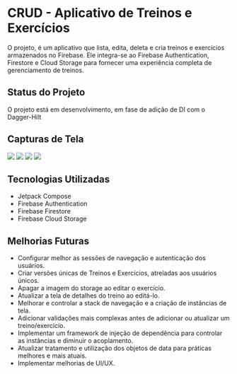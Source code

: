 # CRUD - Aplicativo de Treinos e Exercícios

O projeto, é um aplicativo que lista, edita, deleta e cria treinos e exercícios armazenados no Firebase. Ele integra-se ao Firebase Authentication, Firestore e Cloud Storage para fornecer uma experiência completa de gerenciamento de treinos.

## Status do Projeto

O projeto está em desenvolvimento, em fase de adição de DI com o Dagger-Hilt

## Capturas de Tela

![](file:///home/vini/Downloads/Screenshot_2023-12-28-20-22-05-804_com.br.lealapps.jpg)
![](file:///home/vini/Downloads/Screenshot_2023-12-28-20-24-32-254_com.br.lealapps.jpg)
![](file:///home/vini/Downloads/Screenshot_2023-12-28-20-24-21-544_com.br.lealapps.jpg)
![](file:///home/vini/Downloads/Screenshot_2023-12-28-20-24-32-254_com.br.lealapps.jpg)

## Tecnologias Utilizadas

- Jetpack Compose
- Firebase Authentication
- Firebase Firestore
- Firebase Cloud Storage

## Melhorias Futuras

- Configurar melhor as sessões de navegação e autenticação dos usuários.
- Criar versões únicas de Treinos e Exercícios, atreladas aos usuários únicos.
- Apagar a imagem do storage ao editar o exercício.
- Atualizar a tela de detalhes do treino ao editá-lo.
- Melhorar e controlar a stack de navegação e a criação de instâncias de tela.
- Adicionar validações mais complexas antes de adicionar ou atualizar um treino/exercício.
- Implementar um framework de injeção de dependência para controlar as instâncias e diminuir o acoplamento.
- Atualizar tratamento e utilização dos objetos de data para práticas melhores e mais atuais.
- Implementar melhorias de UI/UX.
